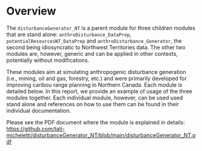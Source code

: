 # Overview

The `disturbanceGenerator_NT` is a parent module for three children modules that are stand alone: `anthroDisturbance_DataPrep`, `potentialResourcesNT_DataPrep` and `anthroDisturbance_Generator`, the second being idiosyncratic to Northwest Territories data. 
The other two modules are, however, generic and can be applied in other contexts, potentially without modifications. 

These modules aim at simulating anthropogenic disturbance generation (i.e., mining, oil and gas, forestry, etc.) and were 
primarily developed for improving caribou range planning in Northern Canada. Each module is detailed below. In this report, 
we provide an example of usage of the three modules together. Each individual module, however, can be used used stand alone and 
references on how to use them can be found in their individual documentation.

Please see the PDF document where the module is explained in details: <https://github.com/tati-micheletti/disturbanceGenerator_NT/blob/main/disturbanceGenerator_NT.pdf> 

